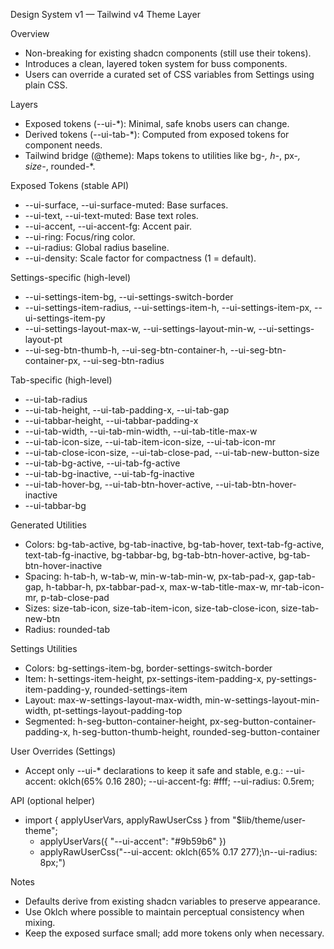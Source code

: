 Design System v1 — Tailwind v4 Theme Layer

Overview

- Non-breaking for existing shadcn components (still use their tokens).
- Introduces a clean, layered token system for buss components.
- Users can override a curated set of CSS variables from Settings using plain CSS.

Layers

- Exposed tokens (--ui-\*): Minimal, safe knobs users can change.
- Derived tokens (--ui-tab-\*): Computed from exposed tokens for component needs.
- Tailwind bridge (@theme): Maps tokens to utilities like bg-_, h-_, px-_, size-_, rounded-\*.

Exposed Tokens (stable API)

- --ui-surface, --ui-surface-muted: Base surfaces.
- --ui-text, --ui-text-muted: Base text roles.
- --ui-accent, --ui-accent-fg: Accent pair.
- --ui-ring: Focus/ring color.
- --ui-radius: Global radius baseline.
- --ui-density: Scale factor for compactness (1 = default).

Settings-specific (high-level)

- --ui-settings-item-bg, --ui-settings-switch-border
- --ui-settings-item-radius, --ui-settings-item-h, --ui-settings-item-px, --ui-settings-item-py
- --ui-settings-layout-max-w, --ui-settings-layout-min-w, --ui-settings-layout-pt
- --ui-seg-btn-thumb-h, --ui-seg-btn-container-h, --ui-seg-btn-container-px, --ui-seg-btn-radius

Tab-specific (high-level)

- --ui-tab-radius
- --ui-tab-height, --ui-tab-padding-x, --ui-tab-gap
- --ui-tabbar-height, --ui-tabbar-padding-x
- --ui-tab-width, --ui-tab-min-width, --ui-tab-title-max-w
- --ui-tab-icon-size, --ui-tab-item-icon-size, --ui-tab-icon-mr
- --ui-tab-close-icon-size, --ui-tab-close-pad, --ui-tab-new-button-size
- --ui-tab-bg-active, --ui-tab-fg-active
- --ui-tab-bg-inactive, --ui-tab-fg-inactive
- --ui-tab-hover-bg, --ui-tab-btn-hover-active, --ui-tab-btn-hover-inactive
- --ui-tabbar-bg

Generated Utilities

- Colors: bg-tab-active, bg-tab-inactive, bg-tab-hover, text-tab-fg-active, text-tab-fg-inactive, bg-tabbar-bg, bg-tab-btn-hover-active, bg-tab-btn-hover-inactive
- Spacing: h-tab-h, w-tab-w, min-w-tab-min-w, px-tab-pad-x, gap-tab-gap, h-tabbar-h, px-tabbar-pad-x, max-w-tab-title-max-w, mr-tab-icon-mr, p-tab-close-pad
- Sizes: size-tab-icon, size-tab-item-icon, size-tab-close-icon, size-tab-new-btn
- Radius: rounded-tab

Settings Utilities

- Colors: bg-settings-item-bg, border-settings-switch-border
- Item: h-settings-item-height, px-settings-item-padding-x, py-settings-item-padding-y, rounded-settings-item
- Layout: max-w-settings-layout-max-width, min-w-settings-layout-min-width, pt-settings-layout-padding-top
- Segmented: h-seg-button-container-height, px-seg-button-container-padding-x, h-seg-button-thumb-height, rounded-seg-button-container

User Overrides (Settings)

- Accept only --ui-\* declarations to keep it safe and stable, e.g.:
  --ui-accent: oklch(65% 0.16 280);
  --ui-accent-fg: #fff;
  --ui-radius: 0.5rem;

API (optional helper)

- import { applyUserVars, applyRawUserCss } from "$lib/theme/user-theme";
  - applyUserVars({ "--ui-accent": "#9b59b6" })
  - applyRawUserCss("--ui-accent: oklch(65% 0.17 277);\n--ui-radius: 8px;")

Notes

- Defaults derive from existing shadcn variables to preserve appearance.
- Use Oklch where possible to maintain perceptual consistency when mixing.
- Keep the exposed surface small; add more tokens only when necessary.
